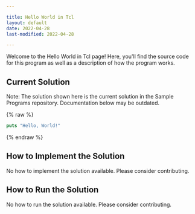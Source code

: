 ```yaml
---

title: Hello World in Tcl
layout: default
date: 2022-04-28
last-modified: 2022-04-28

---
```


Welcome to the Hello World in Tcl page! Here, you'll find the source code for this program as well as a description of how the program works.

## Current Solution

Note: The solution shown here is the current solution in the Sample Programs repository. Documentation below may be outdated.

{% raw %}

```Tcl
puts "Hello, World!"

```

{% endraw %}

## How to Implement the Solution

No how to implement the solution available. Please consider contributing.

## How to Run the Solution

No how to run the solution available. Please consider contributing.
